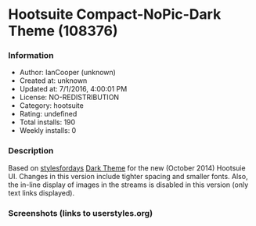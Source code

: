 # Hootsuite Compact-NoPic-Dark Theme (108376)

### Information
- Author: IanCooper (unknown)
- Created at: unknown
- Updated at: 7/1/2016, 4:00:01 PM
- License: NO-REDISTRIBUTION
- Category: hootsuite
- Rating: undefined
- Total installs: 190
- Weekly installs: 0


### Description
Based on <A href="https://userstyles.org/users/277558">stylesfordays</A> <A href="https://userstyles.org/styles/106987/hootsuite-dark-theme-new-ui">Dark Theme</A> for the new (October 2014) Hootsuie UI.
Changes in this version include tighter spacing and smaller fonts. Also, the in-line display of images in the streams is disabled in this version (only text links displayed).


### Screenshots (links to userstyles.org)



